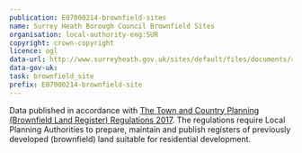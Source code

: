 ```yaml
---
publication: E07000214-brownfield-sites
name: Surrey Heath Borough Council Brownfield Sites
organisation: local-authority-eng:SUR
copyright: crown-copyright
licence: ogl
data-url: http://www.surreyheath.gov.uk/sites/default/files/documents/residents/planning/planning-policy/brownfield/shbrownfieldregister181217.csv
data-gov-uk: 
task: brownfield_site
prefix: E07000214-brownfield-site
---
```


Data published in accordance with [The Town and Country Planning (Brownfield Land Register) Regulations 2017](http://www.legislation.gov.uk/uksi/2017/403/contents/made).
The regulations require Local Planning Authorities to prepare, maintain and publish registers of previously developed (brownfield) land suitable for residential development.

